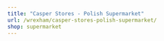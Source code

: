 ```yaml
---
title: "Casper Stores - Polish Supermarket"
url: /wrexham/casper-stores-polish-supermarket/
shop: supermarket
---
```

